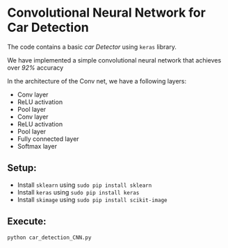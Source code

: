 # Convolutional Neural Network for Car Detection
The code contains a basic *car Detector* using `keras` library.

We have implemented a simple convolutional neural network that achieves over *92%* accuracy

In the architecture of the Conv net, we have a following layers:
- Conv layer
- ReLU activation
- Pool layer
- Conv layer
- ReLU activation
- Pool layer
- Fully connected layer
- Softmax layer

## Setup:
- Install `sklearn` using `sudo pip install sklearn`
- Install `keras` using `sudo pip install keras`
- Install `skimage` using `sudo pip install scikit-image`

## Execute:
`python car_detection_CNN.py`

